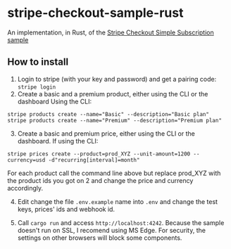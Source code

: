 # stripe-checkout-sample-rust
An implementation, in Rust, of the [Stripe Checkout Simple Subscription sample](https://github.com/stripe-samples/checkout-single-subscription)


## How to install

1. Login to stripe (with your key and password) and get a pairing code: `stripe login`
2. Create a basic and a premium product, either using the CLI or the dashboard
  Using the CLI:
```
stripe products create --name="Basic" --description="Basic plan"
stripe products create --name="Premium" --description="Premium plan"
```
3. Create a basic and premium price, either using the CLI or the dashboard. If using the CLI:
```
stripe prices create --product=prod_XYZ --unit-amount=1200 --currency=usd -d"recurring[interval]=month"
```
   For each product call the command line above but replace prod_XYZ with the product ids you got on 2 and change the price and currency accordingly.

4. Edit change the file `.env.example` name into `.env` and change the test keys, prices' ids and webhook id.

5. Call `cargo run` and access `http://localhost:4242`. Because the sample doesn't run on SSL, I recomend using MS Edge. For security, the settings on other browsers will block some components.

